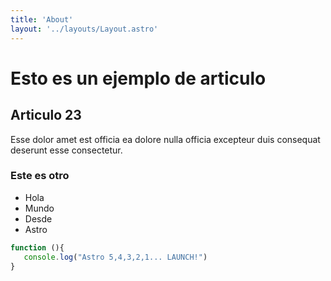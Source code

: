 ```yaml
---
title: 'About'
layout: '../layouts/Layout.astro'
---
```


# Esto es un ejemplo de articulo

## Articulo 23

Esse dolor amet est officia ea dolore nulla officia excepteur duis consequat deserunt esse consectetur.

### Este es otro

- Hola
- Mundo
- Desde
- Astro

 ```javascript
 function (){
    console.log("Astro 5,4,3,2,1... LAUNCH!")
 }

 ```
